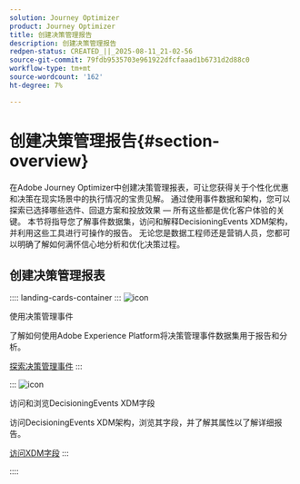 ```yaml
---
solution: Journey Optimizer
product: Journey Optimizer
title: 创建决策管理报告
description: 创建决策管理报告
redpen-status: CREATED_||_2025-08-11_21-02-56
source-git-commit: 79fdb9535703e961922dfcfaaad1b6731d2d88c0
workflow-type: tm+mt
source-wordcount: '162'
ht-degree: 7%

---
```



# 创建决策管理报告{#section-overview}

在Adobe Journey Optimizer中创建决策管理报表，可让您获得关于个性化优惠和决策在现实场景中的执行情况的宝贵见解。 通过使用事件数据和架构，您可以探索已选择哪些选件、回退方案和投放效果 — 所有这些都是优化客户体验的关键。 本节将指导您了解事件数据集，访问和解释DecisioningEvents XDM架构，并利用这些工具进行可操作的报告。 无论您是数据工程师还是营销人员，您都可以明确了解如何满怀信心地分析和优化决策过程。

## 创建决策管理报表

:::: landing-cards-container
:::
![icon](https://cdn.experienceleague.adobe.com/icons/book.svg?lang=zh-Hans)

使用决策管理事件

了解如何使用Adobe Experience Platform将决策管理事件数据集用于报告和分析。

[探索决策管理事件](../using/offers/reports/get-started-events.md)
:::

:::
![icon](https://cdn.experienceleague.adobe.com/icons/list-check.svg?lang=zh-Hans)

访问和浏览DecisioningEvents XDM字段

访问DecisioningEvents XDM架构，浏览其字段，并了解其属性以了解详细报告。

[访问XDM字段](../using/offers/reports/xdm-fields.md)
:::

::::
